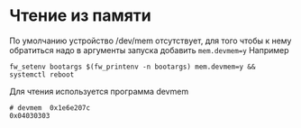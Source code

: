 # Чтение из памяти
По умолчанию устройство /dev/mem отсутствует, для того чтобы к нему обратиться надо в аргументы запуска добавить `mem.devmem=y`
Например
```
fw_setenv bootargs $(fw_printenv -n bootargs) mem.devmem=y && systemctl reboot
```
Для чтения используется программа devmem
```
# devmem  0x1e6e207c
0x04030303
```
